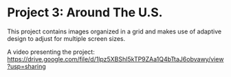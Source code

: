 # Project 3: Around The U.S.

This project contains images organized in a grid and makes use of adaptive design to adjust for multiple screen sizes.

A video presenting the project: https://drive.google.com/file/d/1lpz5XBShI5kTP9ZAa1Q4bTtaJ6obvawy/view?usp=sharing
